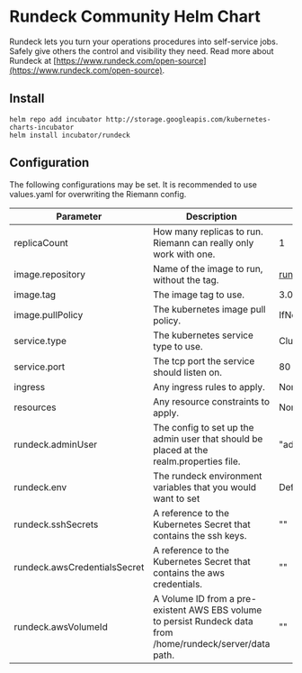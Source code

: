 # Rundeck Community Helm Chart

Rundeck lets you turn your operations procedures into self-service jobs. Safely give others the control and visibility they need. Read more about Rundeck at [https://www.rundeck.com/open-source](https://www.rundeck.com/open-source).


## Install

    helm repo add incubator http://storage.googleapis.com/kubernetes-charts-incubator
    helm install incubator/rundeck

## Configuration

The following configurations may be set. It is recommended to use values.yaml for overwriting the Riemann config.

Parameter | Description | Default
--------- | ----------- | -------
replicaCount | How many replicas to run. Riemann can really only work with one. | 1
image.repository | Name of the image to run, without the tag. | [rundeck/rundeck](https://github.com/rundeck/rundeck)
image.tag | The image tag to use. | 3.0.16
image.pullPolicy | The kubernetes image pull policy. | IfNotPresent
service.type | The kubernetes service type to use. | ClusterIP
service.port | The tcp port the service should listen on. | 80
ingress | Any ingress rules to apply. | None
resources | Any resource constraints to apply. | None
rundeck.adminUser | The config to set up the admin user that should be placed at the realm.properties file. | "admin:admin,user,admin,architect,deploy,build"
rundeck.env | The rundeck environment variables that you would want to set | Default variables provided in docker file
rundeck.sshSecrets | A reference to the Kubernetes Secret that contains the ssh keys. | ""
rundeck.awsCredentialsSecret | A reference to the Kubernetes Secret that contains the aws credentials. | ""
rundeck.awsVolumeId | A Volume ID from a pre-existent AWS EBS volume to persist Rundeck data from /home/rundeck/server/data path. | "" 
